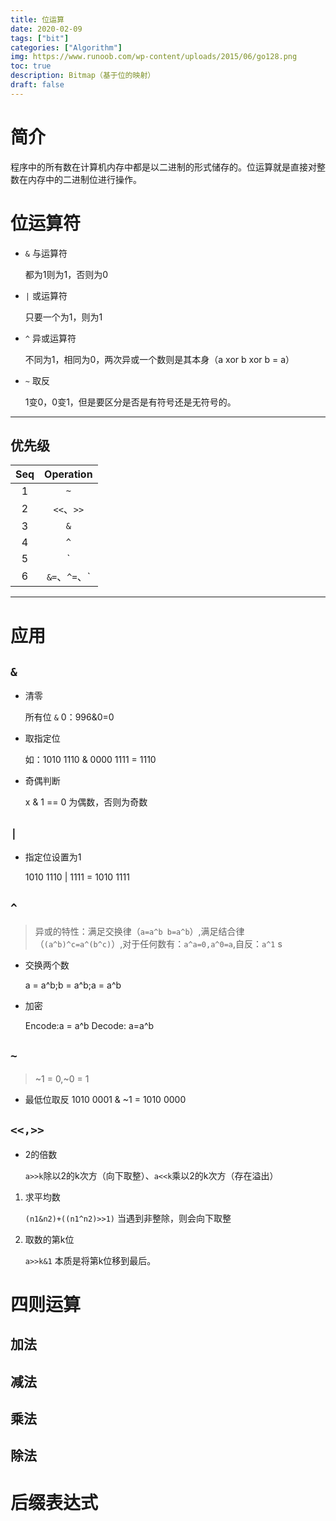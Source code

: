 ```yaml
---
title: 位运算
date: 2020-02-09
tags: ["bit"]
categories: ["Algorithm"]
img: https://www.runoob.com/wp-content/uploads/2015/06/go128.png
toc: true
description: Bitmap（基于位的映射）
draft: false
---
```



# 简介

程序中的所有数在计算机内存中都是以二进制的形式储存的。位运算就是直接对整数在内存中的二进制位进行操作。


# 位运算符

+ `&` 与运算符

    都为1则为1，否则为0

+ `|` 或运算符

    只要一个为1，则为1

+ `^` 异或运算符

    不同为1，相同为0，两次异或一个数则是其本身（a xor b xor b = a）

+ `~` 取反
    
    1变0，0变1，但是要区分是否是有符号还是无符号的。

---

## 优先级

Seq|Operation
:-:|:-:
1|`~`
2|`<<`、`>>`
3|`&`
4|`^`
5|`|`
6|`&=`、`^=`、`|=`、`<<=`、`>>=`、

---

# 应用

## `&`

+ 清零

    所有位 `&` 0：996&0=0

+ 取指定位

    如：1010 1110 & 0000 1111 = 1110

+ 奇偶判断

    x & 1 == 0 为偶数，否则为奇数

## `|`

+ 指定位设置为1

    1010 1110 | 1111 = 1010 1111 

## `^`

> 异或的特性：满足交换律（`a=a^b b=a^b`）,满足结合律（`(a^b)^c=a^(b^c)`）,对于任何数有：`a^a=0,a^0=a`,自反：`a^1`
s
+ 交换两个数

    a = a^b;b = a^b;a = a^b 

+ 加密

    Encode:a = a^b Decode: a=a^b


## `~`

> ~1 = 0,~0 = 1

+ 最低位取反
    1010 0001 & ~1 = 1010 0000


## `<<,>>`

+ 2的倍数

    `a>>k`除以2的k次方（向下取整）、`a<<k`乘以2的k次方（存在溢出）


1. 求平均数
    
    `(n1&n2)+((n1^n2)>>1)` 当遇到非整除，则会向下取整


4. 取数的第k位

    `a>>k&1` 本质是将第k位移到最后。



# 四则运算

## 加法

## 减法

## 乘法

## 除法

# 后缀表达式